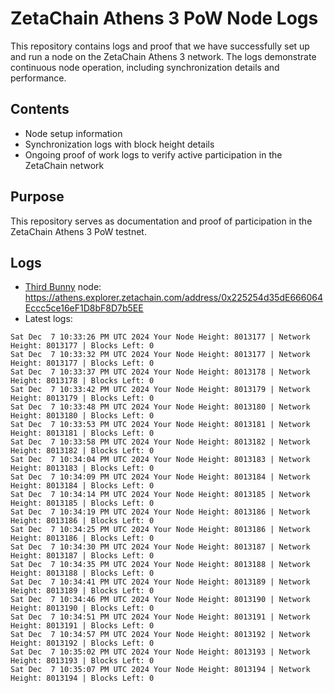 # ZetaChain Athens 3 PoW Node Logs
This repository contains logs and proof that we have successfully set up and run a node on the ZetaChain Athens 3 network. The logs demonstrate continuous node operation, including synchronization details and performance.

## Contents
- Node setup information
- Synchronization logs with block height details
- Ongoing proof of work logs to verify active participation in the ZetaChain network

## Purpose
This repository serves as documentation and proof of participation in the ZetaChain Athens 3 PoW testnet.

## Logs

- [Third Bunny](https://thirdbunny.xyz/) node: https://athens.explorer.zetachain.com/address/0x225254d35dE666064Eccc5ce16eF1D8bF8D7b5EE
- Latest logs:
```
Sat Dec  7 10:33:26 PM UTC 2024 Your Node Height: 8013177 | Network Height: 8013177 | Blocks Left: 0
Sat Dec  7 10:33:32 PM UTC 2024 Your Node Height: 8013177 | Network Height: 8013177 | Blocks Left: 0
Sat Dec  7 10:33:37 PM UTC 2024 Your Node Height: 8013178 | Network Height: 8013178 | Blocks Left: 0
Sat Dec  7 10:33:42 PM UTC 2024 Your Node Height: 8013179 | Network Height: 8013179 | Blocks Left: 0
Sat Dec  7 10:33:48 PM UTC 2024 Your Node Height: 8013180 | Network Height: 8013180 | Blocks Left: 0
Sat Dec  7 10:33:53 PM UTC 2024 Your Node Height: 8013181 | Network Height: 8013181 | Blocks Left: 0
Sat Dec  7 10:33:58 PM UTC 2024 Your Node Height: 8013182 | Network Height: 8013182 | Blocks Left: 0
Sat Dec  7 10:34:04 PM UTC 2024 Your Node Height: 8013183 | Network Height: 8013183 | Blocks Left: 0
Sat Dec  7 10:34:09 PM UTC 2024 Your Node Height: 8013184 | Network Height: 8013184 | Blocks Left: 0
Sat Dec  7 10:34:14 PM UTC 2024 Your Node Height: 8013185 | Network Height: 8013185 | Blocks Left: 0
Sat Dec  7 10:34:19 PM UTC 2024 Your Node Height: 8013186 | Network Height: 8013186 | Blocks Left: 0
Sat Dec  7 10:34:25 PM UTC 2024 Your Node Height: 8013186 | Network Height: 8013186 | Blocks Left: 0
Sat Dec  7 10:34:30 PM UTC 2024 Your Node Height: 8013187 | Network Height: 8013187 | Blocks Left: 0
Sat Dec  7 10:34:35 PM UTC 2024 Your Node Height: 8013188 | Network Height: 8013188 | Blocks Left: 0
Sat Dec  7 10:34:41 PM UTC 2024 Your Node Height: 8013189 | Network Height: 8013189 | Blocks Left: 0
Sat Dec  7 10:34:46 PM UTC 2024 Your Node Height: 8013190 | Network Height: 8013190 | Blocks Left: 0
Sat Dec  7 10:34:51 PM UTC 2024 Your Node Height: 8013191 | Network Height: 8013191 | Blocks Left: 0
Sat Dec  7 10:34:57 PM UTC 2024 Your Node Height: 8013192 | Network Height: 8013192 | Blocks Left: 0
Sat Dec  7 10:35:02 PM UTC 2024 Your Node Height: 8013193 | Network Height: 8013193 | Blocks Left: 0
Sat Dec  7 10:35:07 PM UTC 2024 Your Node Height: 8013194 | Network Height: 8013194 | Blocks Left: 0
```
